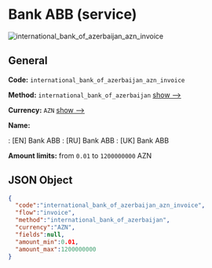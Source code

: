 
# Bank ABB (service) 
![international_bank_of_azerbaijan_azn_invoice](https://static.openfintech.io/payment_methods/international_bank_of_azerbaijan_azn_invoice/logo.svg?w=400&c=v0.59.26#w200)  

## General 
 
**Code:** `international_bank_of_azerbaijan_azn_invoice` 
 
**Method:** `international_bank_of_azerbaijan` 
 [show -->](/payment-methods/international_bank_of_azerbaijan/) 
 
**Currency:** `AZN` [show -->](/currencies/AZN/) 
 
**Name:** 
 
:	[EN] Bank ABB 
:	[RU] Bank ABB 
:	[UK] Bank ABB 
 
**Amount limits:** from `0.01` to `1200000000` AZN 

## JSON Object 

```json
{
  "code":"international_bank_of_azerbaijan_azn_invoice",
  "flow":"invoice",
  "method":"international_bank_of_azerbaijan",
  "currency":"AZN",
  "fields":null,
  "amount_min":0.01,
  "amount_max":1200000000
}
```  
